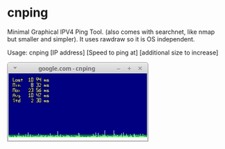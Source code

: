 cnping
======

Minimal Graphical IPV4 Ping Tool.  (also comes with searchnet, like nmap but smaller and simpler).  It uses rawdraw so it is OS independent.

Usage: cnping [IP address] [Speed to ping at] [additional size to increase]

<IMG SRC=cnping.png>
